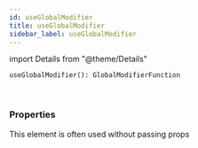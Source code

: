 ```yaml
---
id: useGlobalModifier
title: useGlobalModifier
sidebar_label: useGlobalModifier
---
```


import Details from "@theme/Details"


```tsx
useGlobalModifier(): GlobalModifierFunction
```
<br/>



### Properties

This element is often used without passing props


